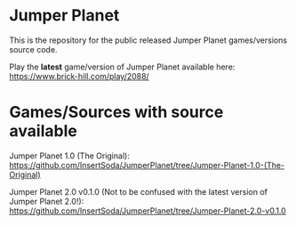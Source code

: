# Jumper Planet
This is the repository for the public released Jumper Planet games/versions source code.

Play the **latest** game/version of Jumper Planet available here: https://www.brick-hill.com/play/2088/

# Games/Sources with source available
Jumper Planet 1.0 (The Original): https://github.com/InsertSoda/JumperPlanet/tree/Jumper-Planet-1.0-(The-Original)

Jumper Planet 2.0 v0.1.0 (Not to be confused with the latest version of Jumper Planet 2.0!): https://github.com/InsertSoda/JumperPlanet/tree/Jumper-Planet-2.0-v0.1.0
